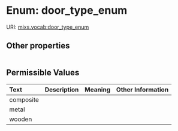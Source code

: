 
# Enum: door_type_enum




URI: [mixs.vocab:door_type_enum](https://w3id.org/mixs/vocab/door_type_enum)


## Other properties

|  |  |  |
| --- | --- | --- |

## Permissible Values

| Text | Description | Meaning | Other Information |
| :--- | :---: | :---: | ---: |
| composite |  |  |  |
| metal |  |  |  |
| wooden |  |  |  |

